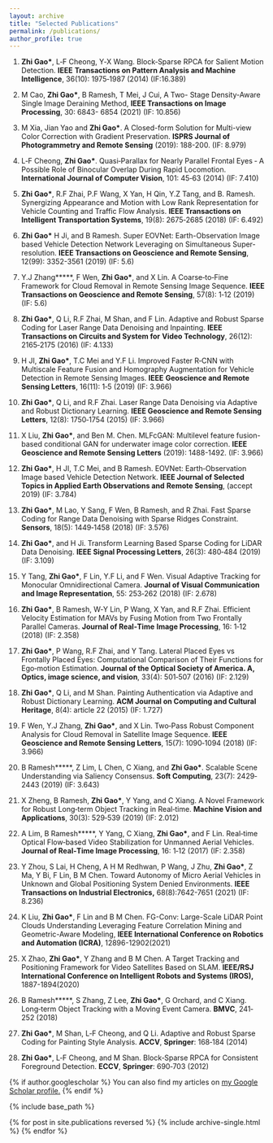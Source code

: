 ```yaml
---
layout: archive
title: "Selected Publications"
permalink: /publications/
author_profile: true
---
```


1. **Zhi Gao\***, L‐F Cheong, Y‐X Wang. Block‐Sparse RPCA for Salient Motion Detection. **IEEE** **Transactions on Pattern Analysis and Machine Intelligence**, 36(10): 1975‐1987 (2014) (IF:16.389)

2. M Cao, **Zhi Gao\***, B Ramesh, T Mei, J Cui, A Two- Stage Density-Aware Single Image Deraining Method, **IEEE Transactions on Image Processing**, 30: 6843- 6854 (2021) (IF: 10.856)

3. M Xia, Jian Yao and **Zhi Gao\***. A Closed-form Solution for Multi-view Color Correction with Gradient Preservation. **ISPRS Journal of Photogrammetry and Remote Sensing** (2019): 188-200. (IF: 8.979)

4. L‐F Cheong, **Zhi Gao\***. Quasi‐Parallax for Nearly Parallel Frontal Eyes ‐ A Possible Role of Binocular Overlap During Rapid Locomotion. **International Journal of Computer Vision**, 101: 45‐63 (2014) (IF: 7.410)

5. **Zhi Gao\***, R.F Zhai, P.F Wang, X Yan, H Qin, Y.Z Tang, and B. Ramesh. Synergizing Appearance and Motion with Low Rank Representation for Vehicle Counting and Traffic Flow Analysis. **IEEE Transactions on Intelligent Transportation Systems**, 19(8): 2675‐2685 (2018) (IF: 6.492)

6.   **Zhi Gao\*** H Ji, and B Ramesh. Super EOVNet: Earth-Observation Image based Vehicle Detection Network Leveraging on Simultaneous Super-resolution. **IEEE Transactions on Geoscience and Remote Sensing**, 12(99): 3352-3561 (2019) (IF: 5.6)

7.   Y.J Zhang*****, F Wen, **Zhi Gao\***, and X Lin. A Coarse‐to‐Fine Framework for Cloud Removal in Remote Sensing Image Sequence. **IEEE Transactions on Geoscience and Remote Sensing**, 57(8): 1‐12 (2019) (IF: 5.6)

8.   **Zhi Gao\***, Q Li, R.F Zhai, M Shan, and F Lin. Adaptive and Robust Sparse Coding for Laser Range Data Denoising and Inpainting. **IEEE Transactions on Circuits and System for** **Video Technology**, 26(12): 2165‐2175 (2016) (IF: 4.133)

9.   H JI, **Zhi Gao\***, T.C Mei and Y.F Li. Improved Faster R‐CNN with Multiscale Feature Fusion and Homography Augmentation for Vehicle Detection in Remote Sensing Images. **IEEE** **Geoscience and Remote Sensing Letters**, 16(11): 1‐5 (2019) (IF: 3.966)

10. **Zhi Gao\***, Q Li, and R.F Zhai. Laser Range Data Denoising via Adaptive and Robust Dictionary Learning. **IEEE Geoscience and Remote Sensing Letters**, 12(8): 1750‐1754 (2015) (IF: 3.966)

11. X Liu, **Zhi Gao\***, and Ben M. Chen. MLFcGAN: Multilevel feature fusion-based conditional GAN for underwater image color correction. **IEEE Geoscience and Remote Sensing Letters** (2019): 1488-1492. (IF: 3.966)

12. **Zhi Gao\***, H JI, T.C Mei, and B Ramesh. EOVNet: Earth‐Observation Image based Vehicle Detection Network. **IEEE Journal of Selected Topics in Applied Earth Observations and** **Remote Sensing**, (accept 2019) (IF: 3.784)

13.  **Zhi Gao\***, M Lao, Y Sang, F Wen, B Ramesh, and R Zhai. Fast Sparse Coding for Range Data Denoising with Sparse Ridges Constraint. **Sensors**, 18(5): 1449‐1458 (2018) (IF: 3.576)

14. **Zhi Gao\***, and H Ji. Transform Learning Based Sparse Coding for LiDAR Data Denoising. **IEEE Signal Processing Letters**, 26(3): 480‐484 (2019) (IF: 3.109)

15. Y Tang, **Zhi Gao\***, F Lin, Y.F Li, and F Wen. Visual Adaptive Tracking for Monocular Omnidirectional Camera. **Journal of Visual Communication and Image Representation**, 55: 253‐262 (2018) (IF: 2.678)

16. **Zhi Gao\***, B Ramesh, W‐Y Lin, P Wang, X Yan, and R.F Zhai. Efficient Velocity Estimation for MAVs by Fusing Motion from Two Frontally Parallel Cameras. **Journal of Real‐Time** **Image Processing**, 16: 1‐12 (2018) (IF: 2.358)

17.  **Zhi Gao\***, P Wang, R.F Zhai, and Y Tang. Lateral Placed Eyes vs Frontally Placed Eyes: Computational Comparison of Their Functions for Ego‐motion Estimation. **Journal of the Optical Society of America. A, Optics, image science, and vision**, 33(4): 501‐507 (2016) (IF: 2.129)

18. **Zhi Gao\***, Q Li, and M Shan. Painting Authentication via Adaptive and Robust Dictionary Learning. **ACM Journal on Computing and Cultural Heritage**, 8(4): article 22 (2015) (IF: 1.727)

19. F Wen, Y.J Zhang, **Zhi Gao\***, and X Lin. Two‐Pass Robust Component Analysis for Cloud Removal in Satellite Image Sequence. **IEEE Geoscience and Remote Sensing Letters**, 15(7): 1090‐1094 (2018) (IF: 3.966)

20. B Ramesh*****, Z Lim, L Chen, C Xiang, and **Zhi Gao\***. Scalable Scene Understanding via Saliency Consensus. **Soft Computing**, 23(7): 2429‐2443 (2019) (IF: 3.643)

21. X Zheng, B Ramesh, **Zhi Gao\***, Y Yang, and C Xiang. A Novel Framework for Robust Long‐term Object Tracking in Real‐time. **Machine Vision and Applications**, 30(3): 529‐539 (2019) (IF: 2.012)

22. A Lim, B Ramesh*****, Y Yang, C Xiang, **Zhi Gao\***, and F Lin. Real‐time Optical Flow‐based Video Stabilization for Unmanned Aerial Vehicles. **Journal of Real‐Time Image Processing**, 16: 1‐12 (2017) (IF: 2.358)

23. Y Zhou, S Lai, H Cheng, A H M Redhwan, P Wang, J Zhu, **Zhi Gao\***, Z Ma, Y Bi, F Lin, B M Chen. Toward Autonomy of Micro Aerial Vehicles in Unknown and Global Positioning System Denied Environments. **IEEE Transactions on Industrial Electronics,** 68(8):7642-7651 (2021) (IF: 8.236)

24. K Liu, **Zhi Gao\***, F Lin and B M Chen. FG-Conv: Large-Scale LiDAR Point Clouds Understanding Leveraging Feature Correlation Mining and Geometric-Aware Modeling, **IEEE International Conference on Robotics and Automation (ICRA)**, 12896-12902(2021)

25. X Zhao, **Zhi Gao\***, Y Zhang and B M Chen. A Target Tracking and Positioning Framework for Video Satellites Based on SLAM. **IEEE/RSJ International Conference on Intelligent Robots and Systems (IROS),** 1887-1894(2020)

26. B Ramesh*****, S Zhang, Z Lee, **Zhi Gao\***, G Orchard, and C Xiang. Long‐term Object Tracking with a Moving Event Camera. **BMVC**, 241‐252 (2018) 

27. **Zhi Gao\***, M Shan, L‐F Cheong, and Q Li. Adaptive and Robust Sparse Coding for Painting Style Analysis. **ACCV**, **Springer**: 168‐184 (2014)

28. **Zhi Gao\***, L‐F Cheong, and M Shan. Block‐Sparse RPCA for Consistent Foreground Detection. **ECCV**, **Springer**: 690‐703 (2012)


{% if author.googlescholar %}
  You can also find my articles on <u><a href="{{author.googlescholar}}">my Google Scholar profile</a>.</u>
{% endif %}

{% include base_path %}

{% for post in site.publications reversed %}
  {% include archive-single.html %}
{% endfor %}
